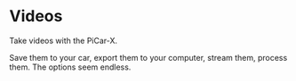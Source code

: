 # Videos

Take videos with the PiCar-X. 

Save them to your car, export them to your computer, stream them, process them. The options seem endless.


